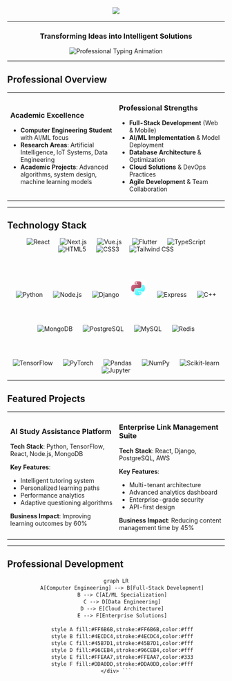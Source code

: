 <div align="center">

<!-- Animated Header -->
<img src="https://capsule-render.vercel.app/api?type=waving&color=gradient&customColorList=6,11,20&height=180&section=header&text=Dagmawi%20Ayenew&fontSize=42&fontColor=fff&animation=twinkling&fontAlignY=32&desc=Computer%20Engineering%20Student%20%7C%20AI%20Enthusiast%20%7C%20Full-Stack%20Developer&descSize=16&descAlignY=51"/>

</div>

---

<div align="center">

### **Transforming Ideas into Intelligent Solutions**

<img src="https://readme-typing-svg.demolab.com?font=Fira+Code&weight=600&size=28&duration=3000&pause=1000&color=00D9FF&center=true&vCenter=true&multiline=true&width=800&height=100&lines=AI+%26+Machine+Learning+Developer;Full-Stack+Web+%26+Mobile+Solutions;Data+Engineering+%26+Analytics+Specialist;Always+Building+Tomorrow's+Technology" alt="Professional Typing Animation" />

</div>

---

## **Professional Overview**

<table>
<tr>
<td width="50%">

### **Academic Excellence**
- **Computer Engineering Student** with AI/ML focus  
- **Research Areas**: Artificial Intelligence, IoT Systems, Data Engineering  
- **Academic Projects**: Advanced algorithms, system design, machine learning models  

</td>
<td width="50%">

### **Professional Strengths**
- **Full-Stack Development** (Web & Mobile)  
- **AI/ML Implementation** & Model Deployment  
- **Database Architecture** & Optimization  
- **Cloud Solutions** & DevOps Practices  
- **Agile Development** & Team Collaboration  

</td>
</tr>
</table>

---

## **Technology Stack**

<div align="center">

<!-- Frontend -->
<img alt="React" height="40" src="https://cdn.jsdelivr.net/gh/devicons/devicon/icons/react/react-original.svg" title="React" style="margin: 0 10px;" />
<img alt="Next.js" height="40" src="https://cdn.jsdelivr.net/gh/devicons/devicon/icons/nextjs/nextjs-original-wordmark.svg" title="Next.js" style="margin: 0 10px;" />
<img alt="Vue.js" height="40" src="https://cdn.jsdelivr.net/gh/devicons/devicon/icons/vuejs/vuejs-original.svg" title="Vue.js" style="margin: 0 10px;" />
<img alt="Flutter" height="40" src="https://cdn.jsdelivr.net/gh/devicons/devicon/icons/flutter/flutter-original.svg" title="Flutter" style="margin: 0 10px;" />
<img alt="TypeScript" height="40" src="https://cdn.jsdelivr.net/gh/devicons/devicon/icons/typescript/typescript-original.svg" title="TypeScript" style="margin: 0 10px;" />
<img alt="HTML5" height="40" src="https://cdn.jsdelivr.net/gh/devicons/devicon/icons/html5/html5-original.svg" title="HTML5" style="margin: 0 10px;" />
<img alt="CSS3" height="40" src="https://cdn.jsdelivr.net/gh/devicons/devicon/icons/css3/css3-original.svg" title="CSS3" style="margin: 0 10px;" />
<img alt="Tailwind CSS" height="40" src="https://cdn.jsdelivr.net/gh/devicons/devicon/icons/tailwindcss/tailwindcss-plain.svg" title="Tailwind CSS" style="margin: 0 10px;" />

<br/><br/>

<!-- Backend -->
<img alt="Python" height="40" src="https://cdn.jsdelivr.net/gh/devicons/devicon/icons/python/python-original.svg" title="Python" style="margin: 0 10px;" />
<img alt="Node.js" height="40" src="https://cdn.jsdelivr.net/gh/devicons/devicon/icons/nodejs/nodejs-original.svg" title="Node.js" style="margin: 0 10px;" />
<img alt="Django" height="40" src="https://cdn.jsdelivr.net/gh/devicons/devicon/icons/django/django-original.svg" title="Django" style="margin: 0 10px;" />
<img alt="FastAPI" height="40" src="https://raw.githubusercontent.com/devicons/devicon/master/icons/python/python-original.svg" title="FastAPI (Python)" style="margin: 0 10px; filter: hue-rotate(130deg);" />
<img alt="Express" height="40" src="https://cdn.jsdelivr.net/gh/devicons/devicon/icons/express/express-original.svg" title="Express.js" style="margin: 0 10px;" />
<img alt="C++" height="40" src="https://cdn.jsdelivr.net/gh/devicons/devicon/icons/cplusplus/cplusplus-original.svg" title="C++" style="margin: 0 10px;" />

<br/><br/>

<!-- Database -->
<img alt="MongoDB" height="40" src="https://cdn.jsdelivr.net/gh/devicons/devicon/icons/mongodb/mongodb-original.svg" title="MongoDB" style="margin: 0 10px;" />
<img alt="PostgreSQL" height="40" src="https://cdn.jsdelivr.net/gh/devicons/devicon/icons/postgresql/postgresql-original.svg" title="PostgreSQL" style="margin: 0 10px;" />
<img alt="MySQL" height="40" src="https://cdn.jsdelivr.net/gh/devicons/devicon/icons/mysql/mysql-original.svg" title="MySQL" style="margin: 0 10px;" />
<img alt="Redis" height="40" src="https://cdn.jsdelivr.net/gh/devicons/devicon/icons/redis/redis-original.svg" title="Redis" style="margin: 0 10px;" />

<br/><br/>

<!-- AI/ML -->
<img alt="TensorFlow" height="40" src="https://cdn.jsdelivr.net/gh/devicons/devicon/icons/tensorflow/tensorflow-original.svg" title="TensorFlow" style="margin: 0 10px;" />
<img alt="PyTorch" height="40" src="https://cdn.jsdelivr.net/gh/devicons/devicon/icons/pytorch/pytorch-original.svg" title="PyTorch" style="margin: 0 10px;" />
<img alt="Pandas" height="40" src="https://pandas.pydata.org/static/img/pandas_mark.svg" title="Pandas" style="margin: 0 10px;" />
<img alt="NumPy" height="40" src="https://numpy.org/images/logo.svg" title="NumPy" style="margin: 0 10px;" />
<img alt="Scikit-learn" height="40" src="https://scikit-learn.org/stable/_static/scikit-learn-logo-small.png" title="Scikit-learn" style="margin: 0 10px;" />
<img alt="Jupyter" height="40" src="https://cdn.jsdelivr.net/gh/devicons/devicon/icons/jupyter/jupyter-original.svg" title="Jupyter" style="margin: 0 10px;" />

</div>

---

## **Featured Projects**

<div align="center">

<table>
<tr>
<td width="50%">

### **AI Study Assistance Platform**
**Tech Stack**: Python, TensorFlow, React, Node.js, MongoDB

**Key Features**:
- Intelligent tutoring system  
- Personalized learning paths  
- Performance analytics  
- Adaptive questioning algorithms  

**Business Impact**: Improving learning outcomes by 60%

</td>
<td width="50%">

### **Enterprise Link Management Suite**
**Tech Stack**: React, Django, PostgreSQL, AWS

**Key Features**:
- Multi-tenant architecture  
- Advanced analytics dashboard  
- Enterprise-grade security  
- API-first design  

**Business Impact**: Reducing content management time by 45%

</td>
</tr>
</table>

</div>

---

## **Professional Development**

<div align="center">

```mermaid
graph LR
    A[Computer Engineering] --> B[Full-Stack Development]
    B --> C[AI/ML Specialization]
    C --> D[Data Engineering]
    D --> E[Cloud Architecture]
    E --> F[Enterprise Solutions]
    
    style A fill:#FF6B6B,stroke:#FF6B6B,color:#fff
    style B fill:#4ECDC4,stroke:#4ECDC4,color:#fff
    style C fill:#45B7D1,stroke:#45B7D1,color:#fff
    style D fill:#96CEB4,stroke:#96CEB4,color:#fff
    style E fill:#FFEAA7,stroke:#FFEAA7,color:#333
    style F fill:#DDA0DD,stroke:#DDA0DD,color:#fff
</div> ```
